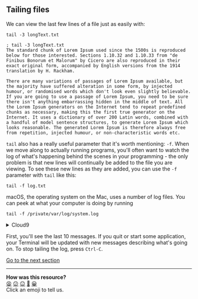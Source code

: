 ## Tailing files
We can view the last few lines of a file just as easily with:

`tail -3 longText.txt`

```shell
; tail -3 longText.txt
The standard chunk of Lorem Ipsum used since the 1500s is reproduced below for those interested. Sections 1.10.32 and 1.10.33 from "de Finibus Bonorum et Malorum" by Cicero are also reproduced in their exact original form, accompanied by English versions from the 1914 translation by H. Rackham.

There are many variations of passages of Lorem Ipsum available, but the majority have suffered alteration in some form, by injected humour, or randomised words which don't look even slightly believable. If you are going to use a passage of Lorem Ipsum, you need to be sure there isn't anything embarrassing hidden in the middle of text. All the Lorem Ipsum generators on the Internet tend to repeat predefined chunks as necessary, making this the first true generator on the Internet. It uses a dictionary of over 200 Latin words, combined with a handful of model sentence structures, to generate Lorem Ipsum which looks reasonable. The generated Lorem Ipsum is therefore always free from repetition, injected humour, or non-characteristic words etc.    
```

`tail` also has a really useful parameter that it's worth mentioning: `-f`. When we move along to actually running programs, you'll often want to watch the log of what's happening behind the scenes in your programming - the only problem is that new lines will continually be added to the file you are viewing. To see these new lines as they are added, you can use the `-f` parameter with `tail` like this:

`tail -f log.txt`

macOS, the operating system on the Mac, uses a number of log files. You can peek at what your computer is doing by running

`tail -f /private/var/log/system.log`

<details>
  <summary>Cloud9</summary>
  
You won't be able to access this system log on your Cloud9 environment.
</details>

First, you'll see the last 10 messages. If you quit or start some application, your Terminal will be updated with new messages describing what's going on. To stop tailing the log, press `Ctrl-C`.

[Go to the next section](./14_getting_help.md)


<!-- BEGIN GENERATED SECTION DO NOT EDIT -->

---

**How was this resource?**  
[😫](https://airtable.com/shrUJ3t7KLMqVRFKR?prefill_Repository=course&prefill_File=foundations/command_line/13_tailing_files.md&prefill_Sentiment=😫) [😕](https://airtable.com/shrUJ3t7KLMqVRFKR?prefill_Repository=course&prefill_File=foundations/command_line/13_tailing_files.md&prefill_Sentiment=😕) [😐](https://airtable.com/shrUJ3t7KLMqVRFKR?prefill_Repository=course&prefill_File=foundations/command_line/13_tailing_files.md&prefill_Sentiment=😐) [🙂](https://airtable.com/shrUJ3t7KLMqVRFKR?prefill_Repository=course&prefill_File=foundations/command_line/13_tailing_files.md&prefill_Sentiment=🙂) [😀](https://airtable.com/shrUJ3t7KLMqVRFKR?prefill_Repository=course&prefill_File=foundations/command_line/13_tailing_files.md&prefill_Sentiment=😀)  
Click an emoji to tell us.

<!-- END GENERATED SECTION DO NOT EDIT -->

